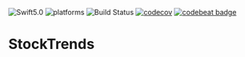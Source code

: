 ![Swift5.0](https://img.shields.io/badge/swift-5.0-orange.svg)
![platforms](https://img.shields.io/badge/platforms-iPhone-lightgrey)
![Build Status](https://travis-ci.com/abiliogp/StockTrends.svg?branch=master)
[![codecov](https://codecov.io/gh/abiliogp/StockTrends/branch/master/graph/badge.svg)](https://codecov.io/gh/abiliogp/StockTrends)
[![codebeat badge](https://codebeat.co/badges/42253b0f-ecf4-4685-a402-ca2547e82167)](https://codebeat.co/projects/github-com-abiliogp-breakingbadmvvm-master)

# StockTrends
